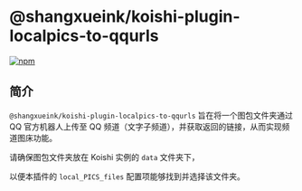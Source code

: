 
# @shangxueink/koishi-plugin-localpics-to-qqurls


[![npm](https://img.shields.io/npm/v/@shangxueink/koishi-plugin-localpics-to-qqurls?style=flat-square)](https://www.npmjs.com/package/@shangxueink/koishi-plugin-localpics-to-qqurls)



## 简介

`@shangxueink/koishi-plugin-localpics-to-qqurls` 旨在将一个图包文件夹通过 QQ 官方机器人上传至 QQ 频道（文字子频道），并获取返回的链接，从而实现频道图床功能。

请确保图包文件夹放在 Koishi 实例的 `data` 文件夹下，

以便本插件的 `local_PICS_files` 配置项能够找到并选择该文件夹。

